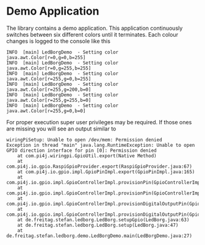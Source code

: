 # Demo Application

The library contains a demo application. This application continuously switches
between six different colors until it terminates. Each colour changes is logged to
the console like this

    INFO  [main] LedBorgDemo  - Setting color java.awt.Color[r=0,g=0,b=255]
    INFO  [main] LedBorgDemo  - Setting color java.awt.Color[r=0,g=255,b=255]
    INFO  [main] LedBorgDemo  - Setting color java.awt.Color[r=255,g=0,b=255]
    INFO  [main] LedBorgDemo  - Setting color java.awt.Color[r=255,g=200,b=0]
    INFO  [main] LedBorgDemo  - Setting color java.awt.Color[r=255,g=255,b=0]
    INFO  [main] LedBorgDemo  - Setting color java.awt.Color[r=255,g=0,b=0]

For proper execution super user privileges may be required. If those ones are missing
you will see an output similar to

    wiringPiSetup: Unable to open /dev/mem: Permission denied
    Exception in thread "main" java.lang.RuntimeException: Unable to open GPIO direction interface for pin [0]: Permission denied
        at com.pi4j.wiringpi.GpioUtil.export(Native Method)
        at com.pi4j.io.gpio.RaspiGpioProvider.export(RaspiGpioProvider.java:67)
        at com.pi4j.io.gpio.impl.GpioPinImpl.export(GpioPinImpl.java:165)
        at com.pi4j.io.gpio.impl.GpioControllerImpl.provisionPin(GpioControllerImpl.java:520)
        at com.pi4j.io.gpio.impl.GpioControllerImpl.provisionPin(GpioControllerImpl.java:499)
        at com.pi4j.io.gpio.impl.GpioControllerImpl.provisionDigitalOutputPin(GpioControllerImpl.java:651)
        at com.pi4j.io.gpio.impl.GpioControllerImpl.provisionDigitalOutputPin(GpioControllerImpl.java:661)
        at de.freitag.stefan.ledborg.LedBorg.setupGpio(LedBorg.java:63)
        at de.freitag.stefan.ledborg.LedBorg.setup(LedBorg.java:47)
        at de.freitag.stefan.ledborg.demo.LedBorgDemo.main(LedBorgDemo.java:27)

